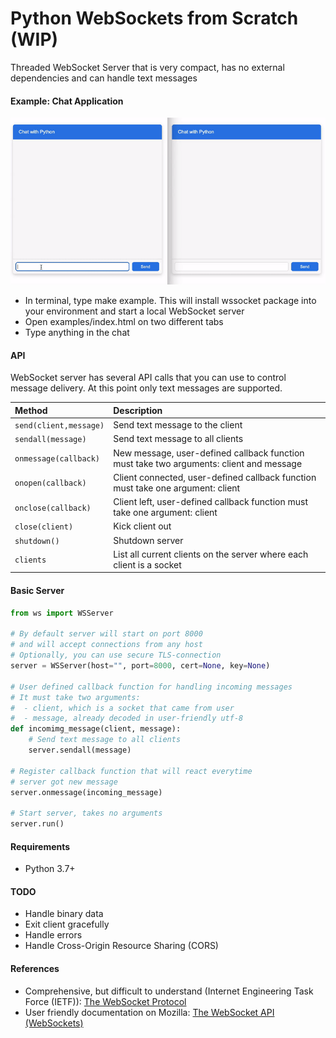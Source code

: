 # Python WebSockets from Scratch (WIP)

Threaded WebSocket Server that is very compact, has no external dependencies and can handle text messages

#### Example: Chat Application
![Chat](chat.gif)

- In terminal, type make example. This will install wssocket package into your environment and start a local WebSocket server
- Open examples/index.html on two different tabs
- Type anything in the chat

#### API
WebSocket server has several API calls that you can use to control message delivery. At this point only text messages are supported.

| Method | Description |
| :--- | :--- |
| `send(client,message)` | Send text message to the client |
| `sendall(message)` | Send text message to all clients |
| `onmessage(callback)` | New message, user-defined callback function must take two arguments: client and message |
| `onopen(callback)` | Client connected, user-defined callback function must take one argument: client |
| `onclose(callback)` | Client left, user-defined callback function must take one argument: client |
| `close(client)` | Kick client out |
| `shutdown()` | Shutdown server |
| `clients` | List all current clients on the server where each client is a socket |

#### Basic Server
````py
from ws import WSServer

# By default server will start on port 8000
# and will accept connections from any host
# Optionally, you can use secure TLS-connection
server = WSServer(host="", port=8000, cert=None, key=None)

# User defined callback function for handling incoming messages
# It must take two arguments:
#  - client, which is a socket that came from user
#  - message, already decoded in user-friendly utf-8
def incomimg_message(client, message):
    # Send text message to all clients
    server.sendall(message)

# Register callback function that will react everytime
# server got new message
server.onmessage(incoming_message)

# Start server, takes no arguments
server.run()

````

#### Requirements
- Python 3.7+




#### TODO

- Handle binary data
- Exit client gracefully
- Handle errors
- Handle Cross-Origin Resource Sharing (CORS)

#### References
- Comprehensive, but difficult to understand (Internet Engineering Task Force (IETF)): [The WebSocket Protocol](https://datatracker.ietf.org/doc/html/rfc6455)
- User friendly documentation on Mozilla: [The WebSocket API (WebSockets)](https://developer.mozilla.org/en-US/docs/Web/API/WebSockets_API)
